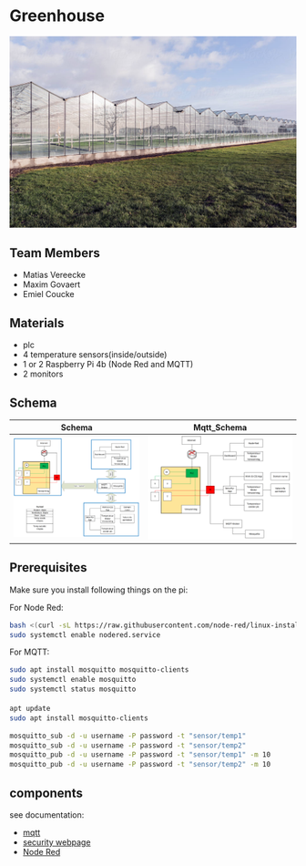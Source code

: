 # Greenhouse

![Greenhouse](./img/Greenhouse.jpg)

## Team Members

- Matias Vereecke
- Maxim Govaert
- Emiel Coucke

## Materials

- plc
- 4 temperature sensors(inside/outside)
- 1 or 2 Raspberry Pi 4b (Node Red and MQTT)
- 2 monitors

## Schema

|Schema|Mqtt_Schema|
|---|---|
|![Mqtt_Schema](img/Mqtt_Schema.png)|![Schema](img/Schema.png)|




## Prerequisites

Make sure you install following things on the pi:

For Node Red:

```bash
bash <(curl -sL https://raw.githubusercontent.com/node-red/linux-installers/master/deb/update-nodejs-and-nodered)
sudo systemctl enable nodered.service
```

For MQTT:

```bash
sudo apt install mosquitto mosquitto-clients
sudo systemctl enable mosquitto
sudo systemctl status mosquitto

apt update
sudo apt install mosquitto-clients
```

```bash
mosquitto_sub -d -u username -P password -t "sensor/temp1"
mosquitto_sub -d -u username -P password -t "sensor/temp2"
mosquitto_pub -d -u username -P password -t "sensor/temp1" -m 10
mosquitto_pub -d -u username -P password -t "sensor/temp2" -m 10
```

## components

see documentation: 
- [mqtt](components/mqtt.md)
- [security webpage](components/webpage.md)
- [Node Red](components/nodered.md)

